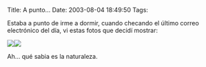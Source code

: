 Title: A punto...
Date: 2003-08-04 18:49:50
Tags: 

<p>Estaba a punto de irme a dormir, cuando checando el último correo electrónico del día, vi estas fotos que decidí mostrar:

</p>
<img src="http://web.archive.org/web/20030806073515/http://damog.org/images/a6.jpg"/><img src="http://web.archive.org/web/20030806073515/http://damog.org/images/a1.jpg"/><p>

Ah&#8230; qué sabia es la naturaleza. </p>
